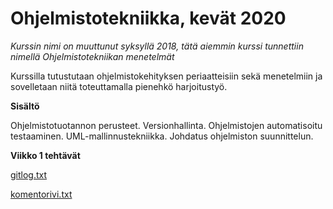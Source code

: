 # Ohjelmistotekniikka, kevät 2020

_Kurssin nimi on muuttunut syksyllä 2018, tätä aiemmin kurssi tunnettiin nimellä Ohjelmistotekniikan menetelmät_

Kurssilla tutustutaan ohjelmistokehityksen periaatteisiin sekä menetelmiin ja sovelletaan niitä toteuttamalla pienehkö harjoitustyö.

**Sisältö**

Ohjelmistotuotannon perusteet. Versionhallinta. Ohjelmistojen automatisoitu testaaminen. UML-mallinnustekniikka. Johdatus ohjelmiston suunnittelun.

**Viikko 1 tehtävät**

[gitlog.txt](https://github.com/shomarov/ohte-2020/blob/master/laskarit/viikko1/gitlog.txt)

[komentorivi.txt](https://github.com/shomarov/ohte-2020/blob/master/laskarit/viikko1/komentorivi.txt)
